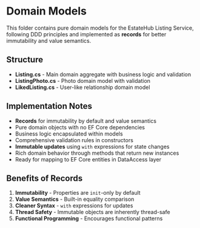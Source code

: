 # Domain Models

This folder contains pure domain models for the EstateHub Listing Service, following DDD principles and implemented as **records** for better immutability and value semantics.

## Structure

- **Listing.cs** - Main domain aggregate with business logic and validation
- **ListingPhoto.cs** - Photo domain model with validation
- **LikedListing.cs** - User-like relationship domain model

## Implementation Notes

- **Records** for immutability by default and value semantics
- Pure domain objects with no EF Core dependencies
- Business logic encapsulated within models
- Comprehensive validation rules in constructors
- **Immutable updates** using `with` expressions for state changes
- Rich domain behavior through methods that return new instances
- Ready for mapping to EF Core entities in DataAccess layer

## Benefits of Records

1. **Immutability** - Properties are `init`-only by default
2. **Value Semantics** - Built-in equality comparison
3. **Cleaner Syntax** - `with` expressions for updates
4. **Thread Safety** - Immutable objects are inherently thread-safe
5. **Functional Programming** - Encourages functional patterns
